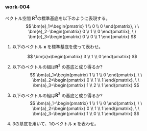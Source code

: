 ### work-004
ベクトル空間 $\bm{R}^3$の標準基底を以下のように表現する。
$$
\bm{e}_1=\begin{pmatrix}
    1 \\
    0 \\
    0
\end{pmatrix}, \ \ 
\bm{e}_2=\begin{pmatrix}
    0 \\
    1 \\
    0 
\end{pmatrix}, \ \ 
\bm{e}_3=\begin{pmatrix}
    0 \\
    0 \\
    1 
\end{pmatrix}
$$

 1. 以下のベクトル $\bm{x}$ を標準基底を使って表わせ。

 $$
\bm{x}=\begin{pmatrix}
    3 \\
    1 \\
    0   
\end{pmatrix}
 $$

 2. 以下のベクトルの組は$\bm{R}^3$ の基底と成り得るか?
$$
\bm{a}_1=\begin{pmatrix}
    1 \\
    1 \\
    0
\end{pmatrix}, \ \ 
\bm{a}_2=\begin{pmatrix}
    0 \\
    1 \\
    1 
\end{pmatrix}, \ \ 
\bm{a}_3=\begin{pmatrix}
    1 \\
    2 \\
    1 
\end{pmatrix}
$$


 3. 以下のベクトルの組は$\bm{R}^3$ の基底と成り得るか?
$$
\bm{a}_1=\begin{pmatrix}
    1 \\
    1 \\
    0
\end{pmatrix}, \ \ 
\bm{a}_2=\begin{pmatrix}
    0 \\
    1 \\
    1 
\end{pmatrix}, \ \ 
\bm{a}_3=\begin{pmatrix}
    1 \\
    0 \\
    1 
\end{pmatrix}
$$

4.  3の基底を用いて、1のベクトル $\bm{x}$ を表わせ。

